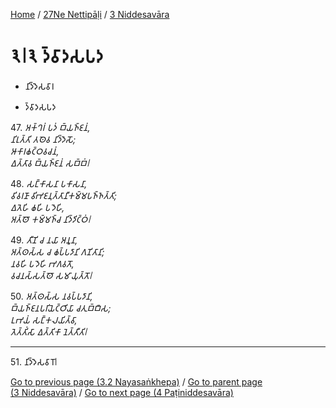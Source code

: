 
[Home](/) / [27Ne Nettipāḷi](../../27Ne.md) / [3 Niddesavāra](../3.md)

# 𑁩𑁇𑁩 𑀤𑁆𑀯𑀸𑀤𑀲𑀧𑀤

* 𑀦𑀺𑀤𑁆𑀤𑁂𑀲𑀯𑀸𑀭

* 𑀤𑁆𑀯𑀸𑀤𑀲𑀧𑀤

47\. _𑀅𑀓𑁆𑀔𑀭𑀁 𑀧𑀤𑀁 𑀩𑁆𑀬𑀜𑁆𑀚𑀦𑀁,_  
_𑀦𑀺𑀭𑀼𑀢𑁆𑀢𑀺 𑀢𑀣𑁂𑀯 𑀦𑀺𑀤𑁆𑀤𑁂𑀲𑁄;_  
_𑀆𑀓𑀸𑀭𑀙𑀝𑁆𑀞𑀯𑀘𑀦𑀁,_  
_𑀏𑀢𑁆𑀢𑀸𑀯 𑀩𑁆𑀬𑀜𑁆𑀚𑀦𑀁 𑀲𑀩𑁆𑀩𑀁𑁇_  


48\. _𑀲𑀗𑁆𑀓𑀸𑀲𑀦𑀸 𑀧𑀓𑀸𑀲𑀦𑀸,_  
_𑀯𑀺𑀯𑀭𑀡𑀸 𑀯𑀺𑀪𑀚𑀦𑀼𑀢𑁆𑀢𑀸𑀦𑀻𑀓𑀫𑁆𑀫𑀧𑀜𑁆𑀜𑀢𑁆𑀢𑀺;_  
_𑀏𑀢𑁂𑀳𑀺 𑀙𑀳𑀺 𑀧𑀤𑁂𑀳𑀺,_  
_𑀅𑀢𑁆𑀣𑁄 𑀓𑀫𑁆𑀫𑀜𑁆𑀘 𑀦𑀺𑀤𑁆𑀤𑀺𑀝𑁆𑀞𑀁𑁇_  


49\. _𑀢𑀻𑀡𑀺 𑀘 𑀦𑀬𑀸 𑀅𑀦𑀽𑀦𑀸,_  
_𑀅𑀢𑁆𑀣𑀲𑁆𑀲 𑀘 𑀙𑀧𑁆𑀧𑀤𑀸𑀦𑀺 𑀕𑀡𑀺𑀢𑀸𑀦𑀺;_  
_𑀦𑀯𑀳𑀺 𑀧𑀤𑁂𑀳𑀺 𑀪𑀕𑀯𑀢𑁄,_  
_𑀯𑀘𑀦𑀲𑁆𑀲𑀢𑁆𑀣𑁄 𑀲𑀫𑀸𑀬𑀼𑀢𑁆𑀢𑁄𑁇_  


50\. _𑀅𑀢𑁆𑀣𑀲𑁆𑀲 𑀦𑀯𑀧𑁆𑀧𑀤𑀸𑀦𑀺,_  
_𑀩𑁆𑀬𑀜𑁆𑀚𑀦𑀧𑀭𑀺𑀬𑁂𑀝𑁆𑀞𑀺𑀬𑀸 𑀘𑀢𑀼𑀩𑁆𑀩𑀻𑀲;_  
_𑀉𑀪𑀬𑀁 𑀲𑀗𑁆𑀓𑀮𑀬𑀺𑀢𑁆𑀯𑀸,_  
_𑀢𑁂𑀢𑁆𑀢𑀺𑀁𑀲𑀸 𑀏𑀢𑁆𑀢𑀺𑀓𑀸 𑀦𑁂𑀢𑁆𑀢𑀻𑀢𑀺𑁇_  


---

51\. 𑀦𑀺𑀤𑁆𑀤𑁂𑀲𑀯𑀸𑀭𑁄𑁇



[Go to previous page (3.2 Nayasaṅkhepa)](3.2.md) / [Go to parent page (3 Niddesavāra)](../3.md) / [Go to next page (4 Paṭiniddesavāra)](../4.md)


